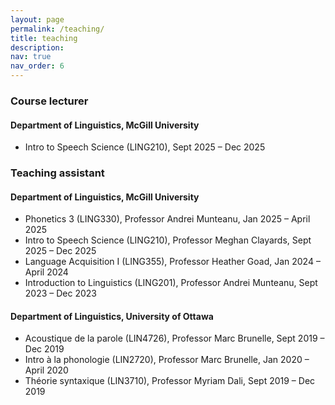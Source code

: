 ```yaml
---
layout: page
permalink: /teaching/
title: teaching
description:
nav: true
nav_order: 6
---
```


### Course lecturer
#### Department of Linguistics, McGill University
- Intro to Speech Science (LING210), Sept 2025 – Dec 2025

### Teaching assistant
#### Department of Linguistics, McGill University
- Phonetics 3 (LING330), Professor Andrei Munteanu, Jan 2025 – April 2025
- Intro to Speech Science (LING210), Professor Meghan Clayards, Sept 2025 – Dec 2025
- Language Acquisition I (LING355), Professor Heather Goad, Jan 2024 – April 2024
- Introduction to Linguistics (LING201), Professor Andrei Munteanu, Sept 2023 – Dec 2023

#### Department of Linguistics, University of Ottawa 	                         	                         	
- Acoustique de la parole (LIN4726), Professor Marc Brunelle, Sept 2019 – Dec 2019
- Intro à la phonologie (LIN2720), Professor Marc Brunelle, Jan 2020 – April 2020
- Théorie syntaxique (LIN3710), Professor Myriam Dali, Sept 2019 – Dec 2019
